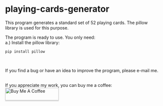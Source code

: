 # playing-cards-generator
This program generates a standard set of 52 playing cards. The pillow library is used for this purpose.<br />

The program is ready to use. You only need: <br />
   a.) Install the pillow library:<br />
   ```sh
   pip install pillow
   ```
<br />
   
If you find a bug or have an idea to improve the program, please e-mail me.<br />
<br />

If you appreciate my work, you can buy me a coffee: <br />
<a href="https://www.buymeacoffee.com/kuczera" target="_blank"><img src="https://www.buymeacoffee.com/assets/img/custom_images/orange_img.png" alt="Buy Me A Coffee" style="height: 41px !important;width: 174px !important;box-shadow: 0px 3px 2px 0px rgba(190, 190, 190, 0.5) !important;-webkit-box-shadow: 0px 3px 2px 0px rgba(190, 190, 190, 0.5) !important;" ></a>
